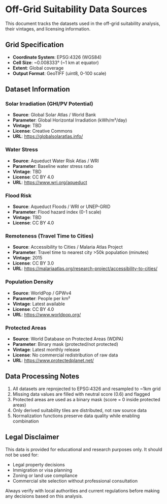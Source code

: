 # Off-Grid Suitability Data Sources

This document tracks the datasets used in the off-grid suitability analysis, their vintages, and licensing information.

## Grid Specification
- **Coordinate System**: EPSG:4326 (WGS84)
- **Cell Size**: ~0.008333° (~1 km at equator)
- **Extent**: Global coverage
- **Output Format**: GeoTIFF (uint8, 0-100 scale)

## Dataset Information

### Solar Irradiation (GHI/PV Potential)
- **Source**: Global Solar Atlas / World Bank
- **Parameter**: Global Horizontal Irradiation (kWh/m²/day)
- **Vintage**: TBD
- **License**: Creative Commons
- **URL**: https://globalsolaratlas.info/

### Water Stress
- **Source**: Aqueduct Water Risk Atlas / WRI
- **Parameter**: Baseline water stress ratio
- **Vintage**: TBD  
- **License**: CC BY 4.0
- **URL**: https://www.wri.org/aqueduct

### Flood Risk
- **Source**: Aqueduct Floods / WRI or UNEP-GRID
- **Parameter**: Flood hazard index (0-1 scale)
- **Vintage**: TBD
- **License**: CC BY 4.0

### Remoteness (Travel Time to Cities)
- **Source**: Accessibility to Cities / Malaria Atlas Project
- **Parameter**: Travel time to nearest city >50k population (minutes)
- **Vintage**: 2015
- **License**: CC BY 3.0
- **URL**: https://malariaatlas.org/research-project/accessibility-to-cities/

### Population Density
- **Source**: WorldPop / GPWv4
- **Parameter**: People per km²
- **Vintage**: Latest available
- **License**: CC BY 4.0
- **URL**: https://www.worldpop.org/

### Protected Areas
- **Source**: World Database on Protected Areas (WDPA)
- **Parameter**: Binary mask (protected/not protected)
- **Vintage**: Latest monthly release
- **License**: No commercial redistribution of raw data
- **URL**: https://www.protectedplanet.net/

## Data Processing Notes

1. All datasets are reprojected to EPSG:4326 and resampled to ~1km grid
2. Missing data values are filled with neutral score (0.6) and flagged
3. Protected areas are used as a binary mask (score = 0 inside protected areas)
4. Only derived suitability tiles are distributed, not raw source data
5. Normalization functions preserve data quality while enabling combination

## Legal Disclaimer

This data is provided for educational and research purposes only. It should not be used for:
- Legal property decisions
- Immigration or visa planning  
- Zoning or land use compliance
- Commercial site selection without professional consultation

Always verify with local authorities and current regulations before making any decisions based on this analysis.